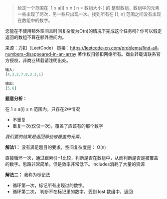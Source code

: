 > 给定一个范围在  1 ≤ a[i] ≤ n ( n = 数组大小 ) 的 整型数组，数组中的元素一些出现了两次，另一些只出现一次。找到所有在 [1, n] 范围之间没有出现在数组中的数字。

您能在不使用额外空间且时间复杂度为O(n)的情况下完成这个任务吗? 你可以假定返回的数组不算在额外空间内。

来源：力扣（LeetCode）
链接：https://leetcode-cn.com/problems/find-all-numbers-disappeared-in-an-array
著作权归领扣网络所有。商业转载请联系官方授权，非商业转载请注明出处。

```js
输入:
[4,3,2,7,8,2,3,1]

输出:
[5,6]
```

**题意分析：**

在  1 ≤ a[i] ≤ n  范围内，只存在2中情况
- 不重复
- 重复一次(仅仅一次)，覆盖了应该有的那个数字

*我们要的结果是返回那些被覆盖的元素。*

**解法1：**
没有满足题目的要求，空间复杂度是： O(n)

直接循环一次，通过跟索引+1比较，判断是否在数组中，从而判断是否是被覆盖的数字。思路非常简单。但是效率非常低下。includes消耗了大量的资源

**解法二：** 我称为标记法
- 循环第一次，标记所有出现过的数字。
- 循环第二次， 判断不在标记里的数字，丢到 lost 数组中，返回
